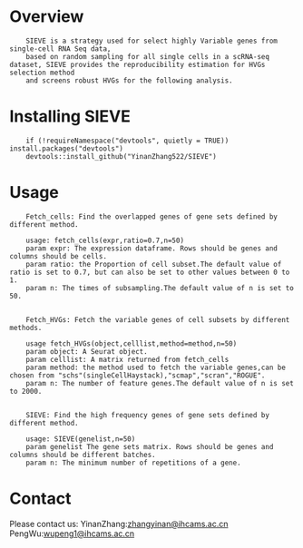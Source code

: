 # Overview
		SIEVE is a strategy used for select highly Variable genes from single-cell RNA Seq data, 
		based on random sampling for all single cells in a scRNA-seq dataset, SIEVE provides the reproducibility estimation for HVGs selection method 
		and screens robust HVGs for the following analysis.

# Installing SIEVE
		if (!requireNamespace("devtools", quietly = TRUE)) install.packages("devtools")
		devtools::install_github("YinanZhang522/SIEVE")

# Usage
		Fetch_cells: Find the overlapped genes of gene sets defined by different method.
   
		usage: fetch_cells(expr,ratio=0.7,n=50)
		param expr: The expression dataframe. Rows should be genes and columns should be cells.
		param ratio: the Proportion of cell subset.The default value of ratio is set to 0.7, but can also be set to other values between 0 to 1.
		param n: The times of subsampling.The default value of n is set to 50.  

  
		Fetch_HVGs: Fetch the variable genes of cell subsets by different methods.
   
		usage fetch_HVGs(object,celllist,method=method,n=50)
		param object: A Seurat object.
		param celllist: A matrix returned from fetch_cells
		param method: the method used to fetch the variable genes,can be chosen from "schs"(singleCellHaystack),"scmap","scran","ROGUE".
		param n: The number of feature genes.The default value of n is set to 2000.


		SIEVE: Find the high frequency genes of gene sets defined by different method.

		usage: SIEVE(genelist,n=50)
		param genelist The gene sets matrix. Rows should be genes and columns should be different batches.
		param n: The minimum number of repetitions of a gene.




# Contact
Please contact us:
YinanZhang:zhangyinan@ihcams.ac.cn
PengWu:wupeng1@ihcams.ac.cn
